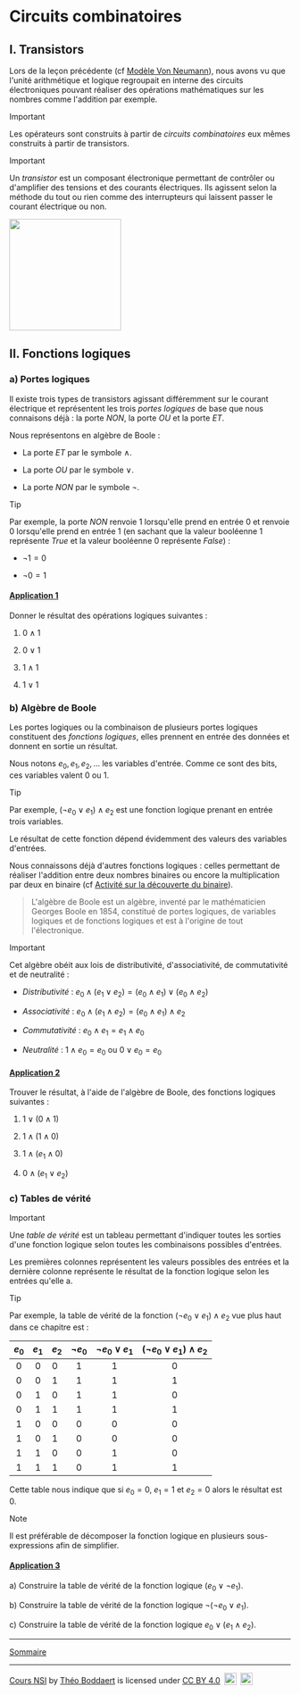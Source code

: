 # Circuits combinatoires

## I. Transistors

Lors de la leçon précédente (cf [Modèle Von Neumann](./Modèle_Von_Neumann.md)), nous avons vu que l'unité arithmétique et logique regroupait en interne des circuits électroniques pouvant réaliser des opérations mathématiques sur les nombres comme l'addition par exemple.

> [!IMPORTANT]
> Les opérateurs sont construits à partir de *circuits combinatoires* eux mêmes construits à partir de transistors.

> [!IMPORTANT]
>Un *transistor* est un composant électronique permettant de contrôler ou d'amplifier des tensions et des courants électriques. Ils agissent selon la méthode du tout ou rien comme des interrupteurs qui laissent passer le courant électrique ou non.

<img src="./img/transistor.png" width=200>

## II. Fonctions logiques

### a) Portes logiques

Il existe trois types de transistors agissant différemment sur le courant électrique et représentent les trois *portes logiques* de base que nous connaisons déjà : la porte $NON$, la porte $OU$ et la porte $ET$.

Nous représentons en algèbre de Boole :

- La porte $ET$ par le symbole $\land$.

- La porte $OU$ par le symbole $\lor$.

- La porte $NON$ par le symbole $\lnot$.

> [!TIP]
>Par exemple, la porte $NON$ renvoie $1$ lorsqu'elle prend en entrée $0$ et renvoie $0$ lorsqu'elle prend en entrée $1$ (en sachant que la valeur booléenne $1$ représente $True$ et la valeur booléenne $0$ représente $False$) :
>
> - $\lnot 1=0$
>
> - $\lnot 0=1$

#### <ins>Application 1</ins>

Donner le résultat des opérations logiques suivantes :

1. $0 \land 1$

2. $0 \lor 1$

3. $1 \land 1$

4. $1  \lor 1$

### b) Algèbre de Boole 

Les portes logiques ou la combinaison de plusieurs portes logiques constituent des *fonctions logiques*, elles prennent en entrée des données et donnent en sortie un résultat.

Nous notons $e_0, e_1, e_2, \dots$ les variables d'entrée. Comme ce sont des bits, ces variables valent $0$ ou $1$.

> [!TIP]
> Par exemple, $(\lnot e_0 \lor e_1)\land e_2$ est une fonction logique prenant en entrée trois variables.

Le résultat de cette fonction dépend évidemment des valeurs des variables d'entrées.

Nous connaissons déjà d'autres fonctions logiques : celles permettant de réaliser l'addition entre deux nombres binaires ou encore la multiplication par deux en binaire (cf [Activité sur la découverte du binaire](./../Représentation_des_nombres_en_machine/Activité_découverte_du_binaire.md)).

> L'algèbre de Boole est un algèbre, inventé par le mathématicien Georges Boole en 1854, constitué de portes logiques, de variables logiques et de fonctions logiques et est à l'origine de tout l'électronique.

> [!IMPORTANT]
> Cet algèbre obéit aux lois de distributivité, d'associativité, de commutativité et de neutralité :
>
> - *Distributivité* : $e_0 \land (e_1 \lor e_2) = (e_0 \land e_1)\lor (e_0 \land e_2)$
>
> - *Associativité* : $e_0 \land (e_1 \land e_2) = (e_0 \land e_1) \land e_2$
>
> - *Commutativité* : $e_0 \land e_1 = e_1 \land e_0$
>
> - *Neutralité* : $1 \land e_0 = e_0$ ou $0 \lor e_0 = e_0$

#### <ins>Application 2</ins>

Trouver le résultat, à l'aide de l'algèbre de Boole, des fonctions logiques suivantes :

1. $1 \lor (0 \land 1)$

2. $1 \land (1 \land 0)$

3. $1 \land ( e_1 \land 0)$

4. $0 \land (e_1 \lor e_2)$

### c) Tables de vérité

> [!IMPORTANT]
>Une *table de vérité* est un tableau permettant d'indiquer toutes les sorties d'une fonction logique selon toutes les combinaisons possibles d'entrées.

Les premières colonnes représentent les valeurs possibles des entrées et la dernière colonne représente le résultat de la fonction logique selon les entrées qu'elle a.

> [!TIP]
> Par exemple, la table de vérité de la fonction $(\lnot e_0 \lor e_1)\land e_2$ vue plus haut dans ce chapitre est :
>
> | $e_0$ | $e_1$ | $e_2$ | $\lnot e_0$ | $\lnot e_0 \lor e_1$ | $(\lnot e_0 \lor e_1) \land e_2$ |
> | :---: | :---:| :--- | :---: | :---: | :---: |
> | $0$ | $0$ | $0$ | $1$ | $1$ | $0$ |
> | $0$ | $0$ | $1$ | $1$ | $1$ | $1$ |
> | $0$ | $1$ | $0$ | $1$ | $1$ | $0$ |
> | $0$ | $1$ | $1$ | $1$ | $1$ | $1$ |
> | $1$ | $0$ | $0$ | $0$ | $0$ | $0$ |
> | $1$ | $0$ | $1$ | $0$ | $0$ | $0$ |
> | $1$ | $1$ | $0$ | $0$ | $1$ | $0$ |
> | $1$ | $1$ | $1$ | $0$ | $1$ | $1$ |
>
> Cette table nous indique que si $e_0=0$, $e_1=1$ et $e_2=0$ alors le résultat est $0$.

> [!NOTE]
> Il est préférable de décomposer la fonction logique en plusieurs sous-expressions afin de simplifier.

#### <ins>Application 3</ins>

a) Construire la table de vérité de la fonction logique $(e_0 \lor \lnot e_1)$.

b) Construire la table de vérité de la fonction logique $\lnot (\lnot e_0 \lor e_1)$.

c) Construire la table de vérité de la fonction logique $e_0 \lor (e_1 \land e_2)$.

_________________

[Sommaire](./../../README.md)

___________

<p xmlns:cc="http://creativecommons.org/ns#" xmlns:dct="http://purl.org/dc/terms/"><a property="dct:title" rel="cc:attributionURL" href="https://github.com/boddaert/nsi">Cours NSI</a> by <a rel="cc:attributionURL dct:creator" property="cc:attributionName" href="https://github.com/boddaert">Théo Boddaert</a> is licensed under <a href="https://creativecommons.org/licenses/by/4.0/?ref=chooser-v1" target="_blank" rel="license noopener noreferrer" style="display:inline-block;">CC BY 4.0</a>  <img style="height:22px!important;margin-left:3px;vertical-align:text-bottom;" src="https://mirrors.creativecommons.org/presskit/icons/cc.svg?ref=chooser-v1" alt="">  <img style="height:22px!important;margin-left:3px;vertical-align:text-bottom;" src="https://mirrors.creativecommons.org/presskit/icons/by.svg?ref=chooser-v1" alt=""></p> 
